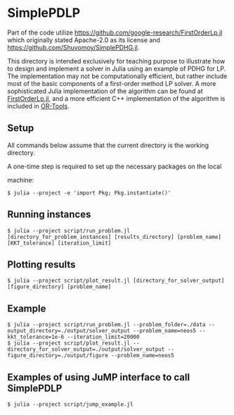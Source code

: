 # SimplePDLP

Part of the code utilize https://github.com/google-research/FirstOrderLp.jl which originally stated Apache-2.0 as its license and https://github.com/Shuvomoy/SimplePDHG.jl.

This directory is intended exclusively for teaching purpose to illustrate how to design and implement a solver in Julia using an example of PDHG for LP.  The implementation may not be computationally efficient, but rather include most of the basic components of a first-order method LP solver. A more sophisticated Julia implementation of the algorithm can be found at [FirstOrderLp.jl](https://github.com/google-research/FirstOrderLp.jl), and a more efficient C++ implementation of the algorithm is included in [OR-Tools](https://github.com/google/or-tools).


## Setup

All commands below assume that the current directory is the working directory.

A one-time step is required to set up the necessary packages on the local

machine:

```shell
$ julia --project -e 'import Pkg; Pkg.instantiate()'
```

## Running instances

```shell
$ julia --project script/run_problem.jl [directory_for_problem_instances] [results_directory] [problem_name] [KKT_tolerance] [iteration_limit]
```

## Plotting results

```shell
$ julia --project script/plot_result.jl [directory_for_solver_output] [figure_directory] [problem_name]
```

## Example

```shell
$ julia --project script/run_problem.jl --problem_folder=./data --output_directory=./output/solver_output --problem_name=neos5 --kkt_tolerance=1e-6 --iteration_limit=20000
$ julia --project script/plot_result.jl --directory_for_solver_output=./output/solver_output --figure_directory=./output/figure --problem_name=neos5
```

## Examples of using JuMP interface to call SimplePDLP
```shell
$ julia --project script/jump_example.jl
```

